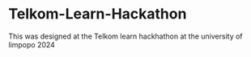# Telkom-Learn-Hackathon
This was designed at the Telkom learn hackhathon at the university of limpopo 2024
